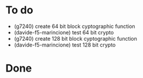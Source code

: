 # To do
- (g7240) create 64 bit block cyptographic function
- (davide-f5-marincione) test 64 bit crypto
- (g7240) create 128 bit block cyptographic function
- (davide-f5-marincione) test 128 bit crypto

# Done
